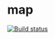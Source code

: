 # map
[![Build status](https://ci.appveyor.com/api/projects/status/h64ihprc73379582?svg=true)](https://ci.appveyor.com/project/Milfagirl/map)